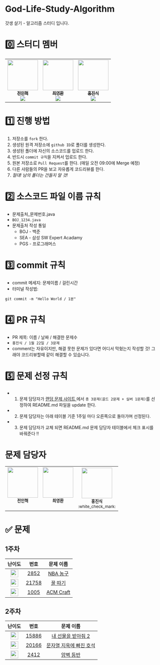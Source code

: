 # God-Life-Study-Algorithm

갓생 살기 - 알고리즘 스터디 입니다.

# 0️⃣ 스터디 멤버

<table>
    <tr>
        <td align="center">
	    <a href="https://github.com/wjs5025">
	    	<img src="https://avatars.githubusercontent.com/u/21137298?v=4?s=100" width="100px;" alt=""/>
	    	<br/>
	    	<sub>
	    	<b>전인혁</b>
	    	<br/>
	    	<img src="https://us-central1-progress-markdown.cloudfunctions.net/progress/100"/>
	        </sub>
	    </a>
	    <br />
	</td>
        <td align="center">
	    <a href="https://github.com/longBright">
	    	<img src="https://avatars.githubusercontent.com/u/74171272?v=4?s=100" width="100px;" alt=""/>
	    	<br/>
	    	<sub>
	    	<b>최영환</b>
	    	<br/>
	    	<img src="https://us-central1-progress-markdown.cloudfunctions.net/progress/100"/>
	        </sub>
	    </a>
	    <br />
	</td>
        <td align="center">
	    <a href="https://github.com/jinsikhong">
	    	<img src="https://avatars.githubusercontent.com/u/28581484?v=4?s=100" width="100px;" alt=""/>
	    	<br/>
	    	<sub>
	    	<b>홍진식</b>
	    	<br/>
	    	<img src="https://us-central1-progress-markdown.cloudfunctions.net/progress/100"/>
	        </sub>
	    </a>
	    <br />
	</td>
    </tr>
</table>

# 1️⃣ 진행 방법

1. 저장소를 `fork` 한다.
2. 생성된 원격 저장소에 `github ID`로 폴더를 생성한다.
3. 생성된 폴더에 자신의 소스코드를 업로드 한다.
4. 반드시 `commit 규칙`을 지켜서 업로드 한다.
5. 원본 저장소로 `Pull Request`를 한다. (매일 오전 09:00에 Merge 예정)
6. 다른 사람들의 PR을 보고 자유롭게 코드리뷰를 한다.
7. _절대! 남의 폴더는 건들지 말 것!_

# 2️⃣ 소스코드 파일 이름 규칙

- 문제출처\_문제번호.java
- `BOJ_1234.java`
- 문제출처 작성 통일
  - BOJ - 백준
  - SEA - 삼성 SW Expert Acadamy
  - PGS - 프로그래머스

# 3️⃣ commit 규칙

- commit 메세지: 문제이름 / 걸린시간
- 터미널 작성법:

```
git commit -m "Hello World / 1분"
```

# 4️⃣ PR 규칙

- PR 제목: 이름 / 날짜 / 해결한 문제수
- `홍진식 / 1월 22일 / 3문제`
- comment는 자유이지만, 해결 못한 문제가 있다면 어디서 막혔는지 작성할 것! 그래야 코드리뷰할때 같이 해결할 수 있습니다.

# 5️⃣ 문제 선정 규칙

- 1. 문제 담당자가 <a href="https://github.com/tony9402/baekjoon/blob/main/picked.md"> 랜덤 문제 사이트 </a> 에서 `총 3문제(골드 2문제 + 실버 1문제)`를 선정하여 README.md 파일을 update 한다.
- 2. 문제 담당자는 아래 테이블 기준 1주일 마다 오른쪽으로 돌아가며 선정된다.
- 3. 문제 담당자가 교체 되면 README.md 문제 담당자 테이블에서 체크 표시를 바꿔준다 !!

# 문제 담당자

<table>
    <tr>
        <td align="center">
	    	<img src="https://avatars.githubusercontent.com/u/21137298?v=4?s=100" width="100px;" alt=""/>
	    	<br/>
	    	<sub>
	    	<b>전인혁</b>
	    	<br/>
           <!-- :white_check_mark: -->
	        </sub>
	    <br />
	</td>
        <td align="center">
	    	<img src="https://avatars.githubusercontent.com/u/74171272?v=4?s=100" width="100px;" alt=""/>
	    	<br/>
	    	<sub>
	    	<b>최영환</b>
	    	<br/>
	    	<!-- :white_check_mark: -->
	        </sub>
	    <br />
	</td>
        <td align="center">
	    	<img src="https://avatars.githubusercontent.com/u/28581484?v=4?s=100" width="100px;" alt=""/>
	    	<br/>
	    	<sub>
	    	<b>홍진식</b>
	    	<br/>
           :white_check_mark: 
	        </sub>
	    <br />
	</td>
    </tr>
</table>

# ✅ 문제

## 1주차

|                                       난이도                                       |                      번호                      |                     문제 이름                     |
| :--------------------------------------------------------------------------------: | :--------------------------------------------: | :-----------------------------------------------: |
| <img height="25px" width="25px" src="https://static.solved.ac/tier_small/8.svg"/>  |  [2852](https://www.acmicpc.net/problem/2852)  | [NBA 농구](https://www.acmicpc.net/problem/2852)  |
| <img height="25px" width="25px" src="https://static.solved.ac/tier_small/11.svg"/> | [21758](https://www.acmicpc.net/problem/21758) | [꿀 따기](https://www.acmicpc.net/problem/21758)  |
| <img height="25px" width="25px" src="https://static.solved.ac/tier_small/13.svg"/> |  [1005](https://www.acmicpc.net/problem/1005)  | [ACM Craft](https://www.acmicpc.net/problem/1005) |

## 2주차

|                                       난이도                                       |                      번호                      |                            문제 이름                             |
| :--------------------------------------------------------------------------------: | :--------------------------------------------: | :--------------------------------------------------------------: |
| <img height="25px" width="25px" src="https://static.solved.ac/tier_small/8.svg"/>  | [15886](https://www.acmicpc.net/problem/15886) |   [내 선물을 받아줘 2](https://www.acmicpc.net/problem/15886)    |
| <img height="25px" width="25px" src="https://static.solved.ac/tier_small/11.svg"/> | [20166](https://www.acmicpc.net/problem/20166) | [문자열 지옥에 빠진 호석](https://www.acmicpc.net/problem/20166) |
| <img height="25px" width="25px" src="https://static.solved.ac/tier_small/12.svg"/> | [2412](https://www.acmicpc.net/problem/21758)  |        [암벽 등반](https://www.acmicpc.net/problem/2412)         |
